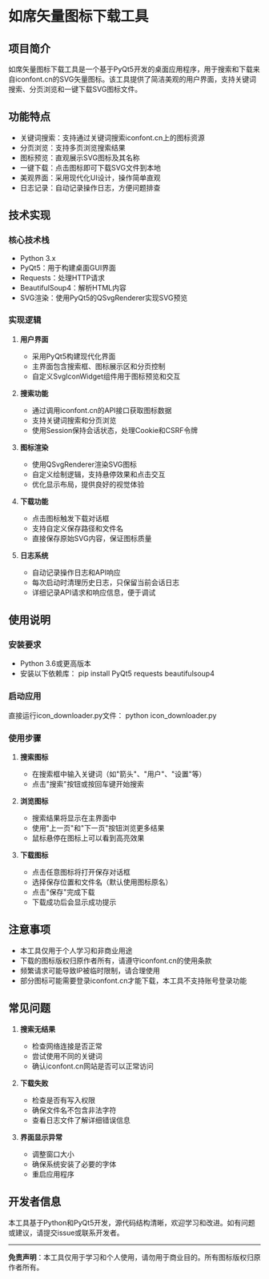 # 如席矢量图标下载工具

## 项目简介

如席矢量图标下载工具是一个基于PyQt5开发的桌面应用程序，用于搜索和下载来自iconfont.cn的SVG矢量图标。该工具提供了简洁美观的用户界面，支持关键词搜索、分页浏览和一键下载SVG图标文件。

## 功能特点

- 关键词搜索：支持通过关键词搜索iconfont.cn上的图标资源
- 分页浏览：支持多页浏览搜索结果
- 图标预览：直观展示SVG图标及其名称
- 一键下载：点击图标即可下载SVG文件到本地
- 美观界面：采用现代化UI设计，操作简单直观
- 日志记录：自动记录操作日志，方便问题排查

## 技术实现

### 核心技术栈

- Python 3.x
- PyQt5：用于构建桌面GUI界面
- Requests：处理HTTP请求
- BeautifulSoup4：解析HTML内容
- SVG渲染：使用PyQt5的QSvgRenderer实现SVG预览

### 实现逻辑

1. **用户界面**
   - 采用PyQt5构建现代化界面
   - 主界面包含搜索框、图标展示区和分页控制
   - 自定义SvgIconWidget组件用于图标预览和交互

2. **搜索功能**
   - 通过调用iconfont.cn的API接口获取图标数据
   - 支持关键词搜索和分页浏览
   - 使用Session保持会话状态，处理Cookie和CSRF令牌

3. **图标渲染**
   - 使用QSvgRenderer渲染SVG图标
   - 自定义绘制逻辑，支持悬停效果和点击交互
   - 优化显示布局，提供良好的视觉体验

4. **下载功能**
   - 点击图标触发下载对话框
   - 支持自定义保存路径和文件名
   - 直接保存原始SVG内容，保证图标质量

5. **日志系统**
   - 自动记录操作日志和API响应
   - 每次启动时清理历史日志，只保留当前会话日志
   - 详细记录API请求和响应信息，便于调试

## 使用说明

### 安装要求

- Python 3.6或更高版本
- 安装以下依赖库：
pip install PyQt5 requests beautifulsoup4

### 启动应用

直接运行icon_downloader.py文件：
python icon_downloader.py

### 使用步骤

1. **搜索图标**
   - 在搜索框中输入关键词（如"箭头"、"用户"、"设置"等）
   - 点击"搜索"按钮或按回车键开始搜索

2. **浏览图标**
   - 搜索结果将显示在主界面中
   - 使用"上一页"和"下一页"按钮浏览更多结果
   - 鼠标悬停在图标上可以看到高亮效果

3. **下载图标**
   - 点击任意图标将打开保存对话框
   - 选择保存位置和文件名（默认使用图标原名）
   - 点击"保存"完成下载
   - 下载成功后会显示成功提示

## 注意事项

- 本工具仅用于个人学习和非商业用途
- 下载的图标版权归原作者所有，请遵守iconfont.cn的使用条款
- 频繁请求可能导致IP被临时限制，请合理使用
- 部分图标可能需要登录iconfont.cn才能下载，本工具不支持账号登录功能

## 常见问题

1. **搜索无结果**
   - 检查网络连接是否正常
   - 尝试使用不同的关键词
   - 确认iconfont.cn网站是否可以正常访问

2. **下载失败**
   - 检查是否有写入权限
   - 确保文件名不包含非法字符
   - 查看日志文件了解详细错误信息

3. **界面显示异常**
   - 调整窗口大小
   - 确保系统安装了必要的字体
   - 重启应用程序

## 开发者信息

本工具基于Python和PyQt5开发，源代码结构清晰，欢迎学习和改进。如有问题或建议，请提交issue或联系开发者。

---

**免责声明**：本工具仅用于学习和个人使用，请勿用于商业目的。所有图标版权归原作者所有。